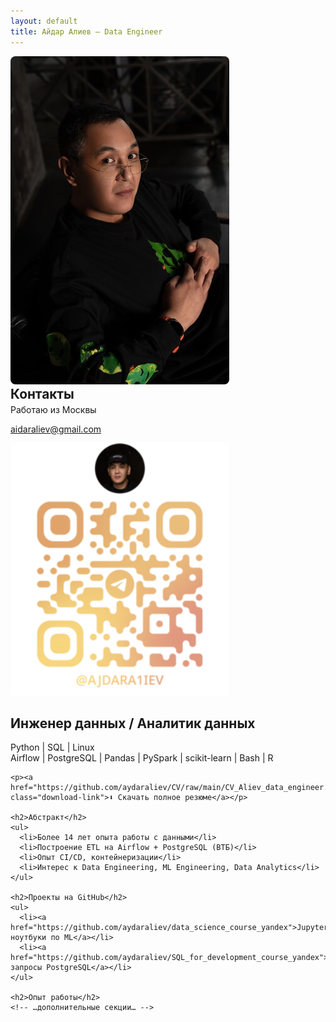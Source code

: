 ```yaml
---
layout: default
title: Айдар Алиев – Data Engineer
---
```


<div class="container">
  <aside class="sidebar">
    <img src="photo.jpg" alt="Айдар Алиев" width="350" style="border-radius:8px;">
    <h2 style="margin:0;font-size:1.3rem;color:var(--gold-soft);">Контакты</h2>
    <p style="margin:4px 0;">Работаю из Москвы</p>
    <p><a href="mailto:aidaraliev@gmail.com">aidaraliev@gmail.com</a></p>
    <img src="qr.png" alt="Telegram QR" width="350">
  </aside>

  <main class="content">
    <h2>Инженер данных / Аналитик данных</h2>
    <p class="skills">
      <span>Python</span> | <span>SQL</span> | <span>Linux</span><br>
      Airflow | PostgreSQL | Pandas | PySpark | scikit-learn | Bash | R
    </p>

    <p><a href="https://github.com/aydaraliev/CV/raw/main/CV_Aliev_data_engineer.pdf" class="download-link">⬇ Скачать полное резюме</a></p>

    <h2>Абстракт</h2>
    <ul>
      <li>Более 14 лет опыта работы с данными</li>
      <li>Построение ETL на Airflow + PostgreSQL (ВТБ)</li>
      <li>Опыт CI/CD, контейнеризации</li>
      <li>Интерес к Data Engineering, ML Engineering, Data Analytics</li>
    </ul>

    <h2>Проекты на GitHub</h2>
    <ul>
      <li><a href="https://github.com/aydaraliev/data_science_course_yandex">Jupyter ноутбуки по ML</a></li>
      <li><a href="https://github.com/aydaraliev/SQL_for_development_course_yandex">Сложные запросы PostgreSQL</a></li>
    </ul>

    <h2>Опыт работы</h2>
    <!-- …дополнительные секции… -->
  </main>
</div>
